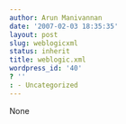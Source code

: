 ```yaml
---
author: Arun Manivannan
date: '2007-02-03 18:35:35'
layout: post
slug: weblogicxml
status: inherit
title: weblogic.xml
wordpress_id: '40'
? ''
: - Uncategorized
---
```


None


